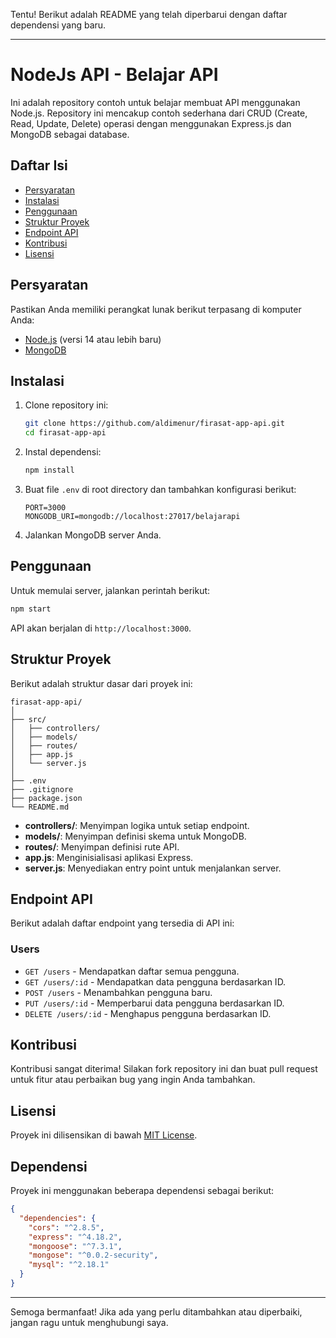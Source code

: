 Tentu! Berikut adalah README yang telah diperbarui dengan daftar dependensi yang baru.

---

# NodeJs API - Belajar API

Ini adalah repository contoh untuk belajar membuat API menggunakan Node.js. Repository ini mencakup contoh sederhana dari CRUD (Create, Read, Update, Delete) operasi dengan menggunakan Express.js dan MongoDB sebagai database.

## Daftar Isi
- [Persyaratan](#persyaratan)
- [Instalasi](#instalasi)
- [Penggunaan](#penggunaan)
- [Struktur Proyek](#struktur-proyek)
- [Endpoint API](#endpoint-api)
- [Kontribusi](#kontribusi)
- [Lisensi](#lisensi)

## Persyaratan

Pastikan Anda memiliki perangkat lunak berikut terpasang di komputer Anda:
- [Node.js](https://nodejs.org/) (versi 14 atau lebih baru)
- [MongoDB](https://www.mongodb.com/try/download/community)

## Instalasi

1. Clone repository ini:
   ```bash
   git clone https://github.com/aldimenur/firasat-app-api.git
   cd firasat-app-api
   ```

2. Instal dependensi:
   ```bash
   npm install
   ```

3. Buat file `.env` di root directory dan tambahkan konfigurasi berikut:
   ```env
   PORT=3000
   MONGODB_URI=mongodb://localhost:27017/belajarapi
   ```

4. Jalankan MongoDB server Anda.

## Penggunaan

Untuk memulai server, jalankan perintah berikut:
```bash
npm start
```

API akan berjalan di `http://localhost:3000`.

## Struktur Proyek

Berikut adalah struktur dasar dari proyek ini:
```
firasat-app-api/
│
├── src/
│   ├── controllers/
│   ├── models/
│   ├── routes/
│   ├── app.js
│   └── server.js
│
├── .env
├── .gitignore
├── package.json
└── README.md
```

- **controllers/**: Menyimpan logika untuk setiap endpoint.
- **models/**: Menyimpan definisi skema untuk MongoDB.
- **routes/**: Menyimpan definisi rute API.
- **app.js**: Menginisialisasi aplikasi Express.
- **server.js**: Menyediakan entry point untuk menjalankan server.

## Endpoint API

Berikut adalah daftar endpoint yang tersedia di API ini:

### Users
- `GET /users` - Mendapatkan daftar semua pengguna.
- `GET /users/:id` - Mendapatkan data pengguna berdasarkan ID.
- `POST /users` - Menambahkan pengguna baru.
- `PUT /users/:id` - Memperbarui data pengguna berdasarkan ID.
- `DELETE /users/:id` - Menghapus pengguna berdasarkan ID.

## Kontribusi

Kontribusi sangat diterima! Silakan fork repository ini dan buat pull request untuk fitur atau perbaikan bug yang ingin Anda tambahkan.

## Lisensi

Proyek ini dilisensikan di bawah [MIT License](LICENSE).

## Dependensi

Proyek ini menggunakan beberapa dependensi sebagai berikut:
```json
{
  "dependencies": {
    "cors": "^2.8.5",
    "express": "^4.18.2",
    "mongoose": "^7.3.1",
    "mongose": "^0.0.2-security",
    "mysql": "^2.18.1"
  }
}
```

---

Semoga bermanfaat! Jika ada yang perlu ditambahkan atau diperbaiki, jangan ragu untuk menghubungi saya.
